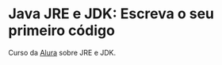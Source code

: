 # Java JRE e JDK: Escreva o seu primeiro código

Curso da [Alura](https://www.alura.com.br/curso-online-java-primeiros-passos) sobre JRE e JDK.
